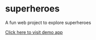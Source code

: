 # superheroes
A fun web project to explore superheroes

[Click here to visit demo app](https://artistadev.github.io/superheroes/)
